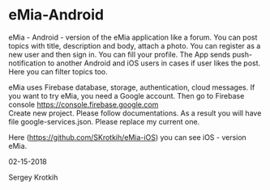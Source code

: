 # eMia-Android

eMia - Android - version of the eMia application like a forum. You can post topics with title, description and body, attach a photo.
You can register as a new user and then sign in. You can fill your profile.
The App sends push-notification to another Android and iOS users in cases if user likes the post.     
Here you can filter topics too. 

eMia uses Firebase database, storage, authentication, cloud messages.
If you want to try eMia, you need a Google account. Then go to Firebase console https://console.firebase.google.com    
Create new project. Please follow documentations. As a result you will have file google-services.json. Please replace my current one.

Here (https://github.com/SKrotkih/eMia-iOS) you can see iOS - version eMia.

02-15-2018

Sergey Krotkih
